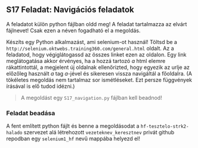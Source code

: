 ## S17 Feladat: Navigációs feladatok

A feladatot külön python fájlban oldd meg! A feladat tartalmazza az elvárt fájlnevet! Csak ezen a néven fogadható el a megoldás.

Készíts egy Python alkalmazást, ami selenium-ot használ! Töltsd be a `http://selenium.oktwebs.training360.com/general.html` oldalt. Az a feladatod, hogy végiglátogassd az összes linket ezen az oldalon. Egy link meglátogatása akkor érvényes, ha a hozzá tartozó *_a_* html elemre rákattintottál, a megjelent új oldalnak ellenőrizted, hogy egyezik az urlje az előzőleg használt *_a_* tag *a*-jével és sikeresen vissza navigáltál a főoldalra. (A tökéletes megoldás nem tartalmaz sor ismétléseket. Ezt persze függvények írásával is elő tudod idézni.)
> A megoldást egy `S17_navigation.py` fájlban kell beadnod!


### Feladat beadása
A fent említett python fájlt és benne a megoldásodat a `hf-tesztelo-strk2-halado` szervezet alá létrehozott `vezeteknev_keresztnev` privát github repodban egy `selenium1_hf` nevű mappába helyezd el!
